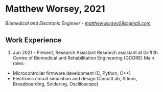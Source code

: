 # Matthew Worsey,   2021
###### Biomedical and Electronic Engineer -  matthewworsey08@gmail.com

## Work Experience
1. Jun 2021 - Present,   Research Assistant
Research assistant at Griffith Centre of Biomedical and Rehabilitation Engineering (GCORE)
Main roles:
  - Microcontroller firmware development (C, Python, C++)
  - Electronic circuit simulation and design (CircuitLab, Altium, Breadboarding, Soldering, Oscilloscope)
